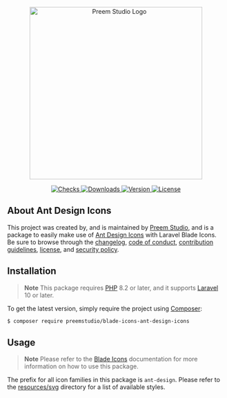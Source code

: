 <p align="center">
    <a href="https://preem.studio" target="_blank">
        <img src="https://raw.githubusercontent.com/PreemStudio/assets/main/logo-text.svg" width="400" alt="Preem Studio Logo" />
    </a>
</p>

<p align="center">
    <a href="https://github.com/PreemStudio/blade-icons-ant-design-icons/actions">
        <img src="https://badge.sh/github/check-runs/PreemStudio/blade-icons-ant-design-icons" alt="Checks" />
    </a>
    <a href="https://packagist.org/packages/preemstudio/blade-icons-ant-design-icons">
        <img src="https://badge.sh/packagist/downloads/PreemStudio/blade-icons-ant-design-icons" alt="Downloads" />
    </a>
    <a href="https://packagist.org/packages/preemstudio/blade-icons-ant-design-icons">
        <img src="https://badge.sh/packagist/version/PreemStudio/blade-icons-ant-design-icons" alt="Version" />
    </a>
    <a href="https://packagist.org/packages/preemstudio/blade-icons-ant-design-icons">
        <img src="https://badge.sh/packagist/license/PreemStudio/blade-icons-ant-design-icons" alt="License" />
    </a>
</p>

## About Ant Design Icons

This project was created by, and is maintained by [Preem Studio](https://github.com/PreemStudio), and is a package to easily make use of [Ant Design Icons](https://github.com/ant-design/ant-design-icons) with Laravel Blade Icons. Be sure to browse through the [changelog](CHANGELOG.md), [code of conduct](.github/CODE_OF_CONDUCT.md), [contribution guidelines](.github/CONTRIBUTING.md), [license](LICENSE), and [security policy](.github/SECURITY.md).

## Installation

> **Note**
> This package requires [PHP](https://www.php.net/) 8.2 or later, and it supports [Laravel](https://laravel.com/) 10 or later.

To get the latest version, simply require the project using [Composer](https://getcomposer.org/):

```bash
$ composer require preemstudio/blade-icons-ant-design-icons
```

## Usage

> **Note**
> Please refer to the [Blade Icons](https://github.com/PreemStudio/blade-icons) documentation for more information on how to use this package.

The prefix for all icon families in this package is `ant-design`. Please refer to the [resources/svg](/resources/svg) directory for a list of available styles.
